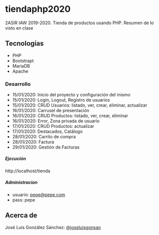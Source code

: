 # tiendaphp2020
2ASIR IAW 2019-2020. Tienda de productos usando PHP. Resumen de lo visto en clase

## Tecnologías
* PHP
* Bootstrapt
* MariaDB
* Apache

### Desarrollo
* 15/01/2020: Inicio del proyecto y configuración del mismo
* 15/01/2020: Login, Logout, Registro de usuarios
* 15/01/2020: CRUD Usuarios: listado, ver, crear, eliminar, actualizar
* 16/01/2020: Carrusel de presentación
* 16/01/2020: CRUD Productos: listado, ver, crear, eliminar
* 16/01/2020: Error, Zona privada de usuario
* 17/01/2020: CRUD Productos: actualizar
* 17/01/2020: Destacados, Catálogo
* 28/01/2020: Carrito de compra
* 28/01/2020: Factura
* 29/01/2020: Gestión de Facturas


##### Ejecución
http://localhost/tienda


##### Administracion
+ usuario: pepe@pepe.com
+ pass: pepe


## Acerca de
José Luis González Sánchez: [@joseluisgonsan](https://twitter.com/joseluisgonsan)
